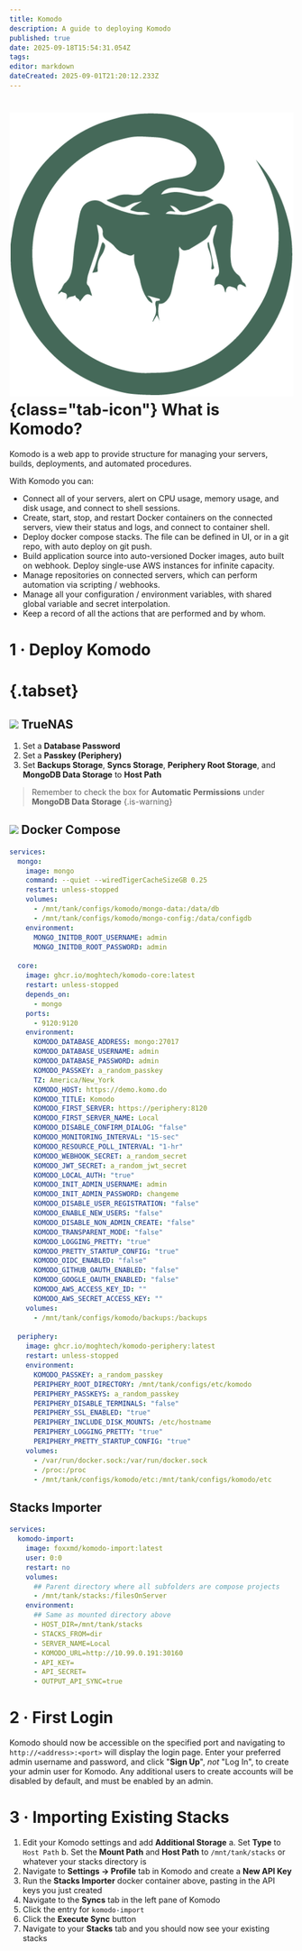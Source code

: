 ```yaml
---
title: Komodo
description: A guide to deploying Komodo
published: true
date: 2025-09-18T15:54:31.054Z
tags: 
editor: markdown
dateCreated: 2025-09-01T21:20:12.233Z
---
```


# ![](/komodo.png){class="tab-icon"} What is Komodo?
Komodo is a web app to provide structure for managing your servers, builds, deployments, and automated procedures.

With Komodo you can:

- Connect all of your servers, alert on CPU usage, memory usage, and disk usage, and connect to shell sessions.
- Create, start, stop, and restart Docker containers on the connected servers, view their status and logs, and connect to container shell.
- Deploy docker compose stacks. The file can be defined in UI, or in a git repo, with auto deploy on git push.
- Build application source into auto-versioned Docker images, auto built on webhook. Deploy single-use AWS instances for infinite capacity.
- Manage repositories on connected servers, which can perform automation via scripting / webhooks.
- Manage all your configuration / environment variables, with shared global variable and secret interpolation.
- Keep a record of all the actions that are performed and by whom.



# 1 · Deploy Komodo
# {.tabset}
## <img src="/truenas.png" class="tab-icon"> TrueNAS

1. Set a **Database Password**
1. Set a **Passkey (Periphery)**
1. Set **Backups Storage**, **Syncs Storage**, **Periphery Root Storage**, and **MongoDB Data Storage** to **Host Path**

> Remember to check the box for **Automatic Permissions** under **MongoDB Data Storage**
{.is-warning}



## <img src="/docker.png" class="tab-icon"> Docker Compose


```yaml
services:
  mongo:
    image: mongo
    command: --quiet --wiredTigerCacheSizeGB 0.25
    restart: unless-stopped
    volumes:
      - /mnt/tank/configs/komodo/mongo-data:/data/db
      - /mnt/tank/configs/komodo/mongo-config:/data/configdb
    environment:
      MONGO_INITDB_ROOT_USERNAME: admin
      MONGO_INITDB_ROOT_PASSWORD: admin

  core:
    image: ghcr.io/moghtech/komodo-core:latest
    restart: unless-stopped
    depends_on:
      - mongo
    ports:
      - 9120:9120
    environment:
      KOMODO_DATABASE_ADDRESS: mongo:27017
      KOMODO_DATABASE_USERNAME: admin
      KOMODO_DATABASE_PASSWORD: admin
      KOMODO_PASSKEY: a_random_passkey
      TZ: America/New_York
      KOMODO_HOST: https://demo.komo.do
      KOMODO_TITLE: Komodo
      KOMODO_FIRST_SERVER: https://periphery:8120
      KOMODO_FIRST_SERVER_NAME: Local
      KOMODO_DISABLE_CONFIRM_DIALOG: "false"
      KOMODO_MONITORING_INTERVAL: "15-sec"
      KOMODO_RESOURCE_POLL_INTERVAL: "1-hr"
      KOMODO_WEBHOOK_SECRET: a_random_secret
      KOMODO_JWT_SECRET: a_random_jwt_secret
      KOMODO_LOCAL_AUTH: "true"
      KOMODO_INIT_ADMIN_USERNAME: admin
      KOMODO_INIT_ADMIN_PASSWORD: changeme
      KOMODO_DISABLE_USER_REGISTRATION: "false"
      KOMODO_ENABLE_NEW_USERS: "false"
      KOMODO_DISABLE_NON_ADMIN_CREATE: "false"
      KOMODO_TRANSPARENT_MODE: "false"
      KOMODO_LOGGING_PRETTY: "true"
      KOMODO_PRETTY_STARTUP_CONFIG: "true"
      KOMODO_OIDC_ENABLED: "false"
      KOMODO_GITHUB_OAUTH_ENABLED: "false"
      KOMODO_GOOGLE_OAUTH_ENABLED: "false"
      KOMODO_AWS_ACCESS_KEY_ID: ""
      KOMODO_AWS_SECRET_ACCESS_KEY: ""
    volumes:
      - /mnt/tank/configs/komodo/backups:/backups

  periphery:
    image: ghcr.io/moghtech/komodo-periphery:latest
    restart: unless-stopped
    environment:
      KOMODO_PASSKEY: a_random_passkey
      PERIPHERY_ROOT_DIRECTORY: /mnt/tank/configs/etc/komodo
      PERIPHERY_PASSKEYS: a_random_passkey
      PERIPHERY_DISABLE_TERMINALS: "false"
      PERIPHERY_SSL_ENABLED: "true"
      PERIPHERY_INCLUDE_DISK_MOUNTS: /etc/hostname
      PERIPHERY_LOGGING_PRETTY: "true"
      PERIPHERY_PRETTY_STARTUP_CONFIG: "true"
    volumes:
      - /var/run/docker.sock:/var/run/docker.sock
      - /proc:/proc
      - /mnt/tank/configs/komodo/etc:/mnt/tank/configs/komodo/etc
```

## Stacks Importer
```yaml
services:
  komodo-import:
    image: foxxmd/komodo-import:latest
    user: 0:0
    restart: no
    volumes:
      ## Parent directory where all subfolders are compose projects
      - /mnt/tank/stacks:/filesOnServer
    environment:
      ## Same as mounted directory above
      - HOST_DIR=/mnt/tank/stacks
      - STACKS_FROM=dir
      - SERVER_NAME=Local
      - KOMODO_URL=http://10.99.0.191:30160
      - API_KEY=
      - API_SECRET=
      - OUTPUT_API_SYNC=true
```

# 2 · First Login
Komodo should now be accessible on the specified port and navigating to `http://<address>:<port>` will display the login page. Enter your preferred admin username and password, and click "**Sign Up**", *not* "Log In", to create your admin user for Komodo. Any additional users to create accounts will be disabled by default, and must be enabled by an admin.

# 3 · Importing Existing Stacks
1. Edit your Komodo settings and add **Additional Storage**
	a. Set **Type** to `Host Path`
  b. Set the **Mount Path** and **Host Path** to `/mnt/tank/stacks` or whatever your stacks directory is
1. Navigate to **Settings → Profile** tab in Komodo and create a **New API Key**
1. Run the **Stacks Importer** docker container above, pasting in the API keys you just created
1. Navigate to the **Syncs** tab in the left pane of Komodo
1. Click the entry for `komodo-import`
1. Click the **Execute Sync** button 
1. Navigate to your **Stacks** tab and you should now see your existing stacks